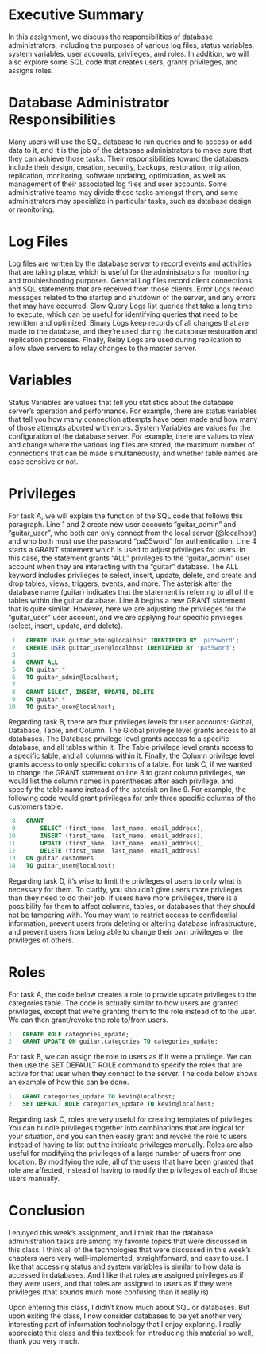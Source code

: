 # Executive Summary
In this assignment, we discuss the responsibilities of database administrators, including the purposes of various log files, status variables, system variables, user accounts, privileges, and roles. In addition, we will also explore some SQL code that creates users, grants privileges, and assigns roles.

# Database Administrator Responsibilities
Many users will use the SQL database to run queries and to access or add data to it, and it is the job of the database administrators to make sure that they can achieve those tasks. Their responsibilities toward the databases include their design, creation, security, backups, restoration, migration, replication, monitoring, software updating, optimization, as well as management of their associated log files and user accounts. Some administrative teams may divide these tasks amongst them, and some administrators may specialize in particular tasks, such as database design or monitoring.

# Log Files
Log files are written by the database server to record events and activities that are taking place, which is useful for the administrators for monitoring and troubleshooting purposes. General Log files record client connections and SQL statements that are received from those clients. Error Logs record messages related to the startup and shutdown of the server, and any errors that may have occurred. Slow Query Logs list queries that take a long time to execute, which can be useful for identifying queries that need to be rewritten and optimized. Binary Logs keep records of all changes that are made to the database, and they’re used during the database restoration and replication processes. Finally, Relay Logs are used during replication to allow slave servers to relay changes to the master server.

# Variables
Status Variables are values that tell you statistics about the database server’s operation and performance. For example, there are status variables that tell you how many connection attempts have been made and how many of those attempts aborted with errors. System Variables are values for the configuration of the database server. For example, there are values to view and change where the various log files are stored, the maximum number of connections that can be made simultaneously, and whether table names are case sensitive or not.

# Privileges
For task A, we will explain the function of the SQL code that follows this paragraph. Line 1 and 2 create new user accounts “guitar_admin” and “guitar_user”, who both can only connect from the local server (@localhost) and who both must use the password “pa55word” for authentication. Line 4 starts a GRANT statement which is used to adjust privileges for users. In this case, the statement grants “ALL” privileges to the “guitar_admin” user account when they are interacting with the “guitar” database. The ALL keyword includes privileges to select, insert, update, delete, and create and drop tables, views, triggers, events, and more. The asterisk after the database name (guitar) indicates that the statement is referring to all of the tables within the guitar database. Line 8 begins a new GRANT statement that is quite similar. However, here we are adjusting the privileges for the “guitar_user” user account, and we are applying four specific privileges (select, insert, update, and delete).
```SQL
 1   CREATE USER guitar_admin@localhost IDENTIFIED BY 'pa55word';
 2   CREATE USER guitar_user@localhost IDENTIFIED BY 'pa55word';
 3
 4   GRANT ALL
 5   ON guitar.*
 6   TO guitar_admin@localhost;
 7
 8   GRANT SELECT, INSERT, UPDATE, DELETE
 9   ON guitar.*
10   TO guitar_user@localhost;
```
Regarding task B, there are four privileges levels for user accounts: Global, Database, Table, and Column. The Global privilege level grants access to all databases. The Database privilege level grants access to a specific database, and all tables within it. The Table privilege level grants access to a specific table, and all columns within it. Finally, the Column privilege level grants access to only specific columns of a table.
For task C, if we wanted to change the GRANT statement on line 8 to grant column privileges, we would list the column names in parentheses after each privilege, and specify the table name instead of the asterisk on line 9. For example, the following code would grant privileges for only three specific columns of the customers table.
```SQL
 8   GRANT
 9       SELECT (first_name, last_name, email_address),
10       INSERT (first_name, last_name, email_address),
11       UPDATE (first_name, last_name, email_address),
12       DELETE (first_name, last_name, email_address)
13   ON guitar.customers
14   TO guitar_user@localhost;
```
Regarding task D, it’s wise to limit the privileges of users to only what is necessary for them. To clarify, you shouldn’t give users more privileges than they need to do their job. If users have more privileges, there is a possibility for them to affect columns, tables, or databases that they should not be tampering with. You may want to restrict access to confidential information, prevent users from deleting or altering database infrastructure, and prevent users from being able to change their own privileges or the privileges of others.

# Roles
For task A, the code below creates a role to provide update privileges to the categories table. The code is actually similar to how users are granted privileges, except that we’re granting them to the role instead of to the user. We can then grant/revoke the role to/from users.
```SQL
1   CREATE ROLE categories_update;
2   GRANT UPDATE ON guitar.categories TO categories_update;
```
For task B, we can assign the role to users as if it were a privilege. We can then use the SET DEFAULT ROLE command to specify the roles that are active for that user when they connect to the server. The code below shows an example of how this can be done.
```SQL
1   GRANT categories_update TO kevin@localhost;
2   SET DEFAULT ROLE categories_update TO kevin@localhost;
```
Regarding task C, roles are very useful for creating templates of privileges. You can bundle privileges together into combinations that are logical for your situation, and you can then easily grant and revoke the role to users instead of having to list out the intricate privileges manually. Roles are also useful for modifying the privileges of a large number of users from one location. By modifying the role, all of the users that have been granted that role are affected, instead of having to modify the privileges of each of those users manually.

# Conclusion
I enjoyed this week’s assignment, and I think that the database administration tasks are among my favorite topics that were discussed in this class. I think all of the technologies that were discussed in this week’s chapters were very well-implemented, straightforward, and easy to use. I like that accessing status and system variables is similar to how data is accessed in databases. And I like that roles are assigned privileges as if they were users, and that roles are assigned to users as if they were privileges (that sounds much more confusing than it really is).

Upon entering this class, I didn’t know much about SQL or databases. But upon exiting the class, I now consider databases to be yet another very interesting part of information technology that I enjoy exploring. I really appreciate this class and this textbook for introducing this material so well, thank you very much.
